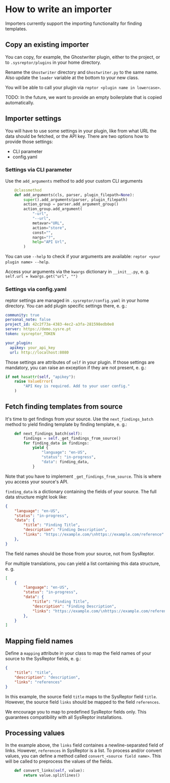 # How to write an importer
Importers currently support the importing functionality for finding templates.

## Copy an existing importer
You can copy, for example, the Ghostwriter plugin, either to the project, or to `.sysreptor/plugins` in your home directory.

Rename the `Ghostwriter` directory and `Ghostwriter.py` to the same name. Also update the `loader` variable at the bottom to your new class.

You will be able to call your plugin via `reptor <plugin name in lowercase>`.

TODO: In the future, we want to provide an empty boilerplate that is copied automatically.

## Importer settings

You will have to use some settings in your plugin, like from what URL the data should be fetched, or the API key. There are two options how to provide those settings:

* CLI parameter
* config.yaml

### Settings via CLI parameter

Use the `add_arguments` method to add your custom CLI arguments

```python
    @classmethod
    def add_arguments(cls, parser, plugin_filepath=None):
        super().add_arguments(parser, plugin_filepath)
        action_group = parser.add_argument_group()
        action_group.add_argument(
            "-url",
            "--url",
            metavar="URL",
            action="store",
            const="",
            nargs="?",
            help="API Url",
        )
```

You can use `--help` to check if your arguments are available: `reptor <your plugin name> --help`.

Access your arguments via the `kwargs` dictionary in `__init__.py`, e. g. `self.url = kwargs.get("url", "")`

### Settings via config.yaml

reptor settings are managed in `.sysreptor/config.yaml` in your home directory. You can add plugin specific settings there, e. g.:

```yaml
community: true
personal_note: false
project_id: 42c2f73a-4383-4ec2-a3fa-281598edb0e8
server: https://demo.sysre.pt
token: sysreptor_TOKEN

your_plugin:
  apikey: your_api_key
  url: http://localhost:8080
```

Those settings are attributes of `self` in your plugin. If those settings are mandatory, you can raise an exception if they are not present, e. g.:

```python
if not hasattr(self, "apikey"):
    raise ValueError(
        "API Key is required. Add to your user config."
    )
```

## Fetch finding templates from source

It's time to get findings from your source. Use the `next_findings_batch` method to yield finding template by finding template, e. g.:

```python
    def next_findings_batch(self):
        findings = self._get_findings_from_source()
        for finding_data in findings:
            yield {
                "language": "en-US",
                "status": "in-progress",
                "data": finding_data,
            }
```

Note that you have to implement `_get_findings_from_source`. This is where you access your source's API.

`finding_data` is a dictionary containing the fields of your source. The full data structure might look like:

```json
{
    "language": "en-US",
    "status": "in-progress",
    "data": {
        "title": "Finding Title",
        "description": "Finding Description",
        "links": "https://example.com/\nhttps://example.com/reference"
    },
}

```
The field names should be those from your source, not from SysReptor.

For multiple translations, you can yield a list containing this data structure, e. g.
```json
[
    {
        "language": "en-US",
        "status": "in-progress",
        "data": {
            "title": "Finding Title",
            "description": "Finding Description",
            "links": "https://example.com/\nhttps://example.com/reference"
        },
    }
]

```


## Mapping field names

Define a `mapping` attribute in your class to map the field names of your source to the SysReptor fields, e. g.:

```json
{
    "title": "title",
	"description": "description",
    "links": "references"
}
```

In this example, the source field `title` maps to the SysReptor field `title`. However, the source field `links` should be mapped to the field `references`.

We encourage you to map to predefined SysReptor fields only. This guarantees compatibility with all SysReptor installations.

## Processing values

In the example above, the `links` field containes a newline-separated field of links. However, `references` in SysReptor is a list. To process and/or convert values, you can define a method called `convert_<source field name>`. This will be called to preprocess the values of the fields.

```python
    def convert_links(self, value):
        return value.splitlines()
```